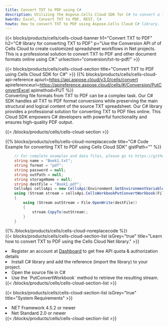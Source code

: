 ```yaml
---
title: Convert TXT to PDF using C# 
description: Utilizing the Aspose.Cells Cloud SDK for C# to convert a TXT format file to a PDF format file. 
kwords: Excel, Convert TXT to PDF, REST, C#
howto: How to convert TXT to PDF using Aspose.Cells Cloud C# library.
---
```



{{< blocks/products/cells/cells-cloud-banner h1="Convert TXT to PDF" h2="C# library for converting TXT to PDF" p="Use the Conversion API of of Cells Cloud to create customized spreadsheet workflows in Net projects. This is a professional solution to convert TXT to PDF and other document formats online using C#." urlsection="conversion/txt-to-pdf/" >}}

{{< blocks/products/cells/cells-cloud-section  title="Convert TXT to PDF using Cells Cloud SDK for C#" >}}
{{% blocks/products/cells/cells-cloud-api-reference  apiurl=https://api.aspose.cloud/v3.0/cells/convert  apireferenceurl=https://apireference.aspose.cloud/cells/#/Conversion/PutConvertExcel  apimethod=PUT %}}
<br/>
Converting file formats from TXT to PDF can be a complex task. Our C# SDK handles all TXT to PDF format conversions while preserving the main structural and logical content of the source TXT spreadsheet. Our C# library provides a professional solution for converting TXT to PDF files online. This Cloud SDK empowers C# developers with powerful functionality and ensures high-quality PDF output.

{{< /blocks/products/cells/cells-cloud-section >}}

{{% blocks/products/cells/cells-cloud-noreplacecode title="C# Code Example for converting TXT to PDF using Cells Cloud SDK" gistPath="" %}}
 
```cs
    // For complete examples and data files, please go to https://github.com/aspose-cells-cloud/aspose-cells-cloud-dotnet/
    string name = "Book1.txt";
    string format = "pdf";
    string password = null;
    string outPath = null;
    string storageName = null;
    string destFile = "Book1.pdf";
    CellsApi cellsApi = new CellsApi(Environment.GetEnvironmentVariable("ProductClientId"), Environment.GetEnvironmentVariable("ProductClientSecret"));
    using (Stream stream = cellsApi.CellsWorkbookPutConvertWorkbook(File.OpenRead(name), format, password, outPath, storageName))
    {
        using (Stream outStream = File.OpenWrite(destFile))
        {
            stream.CopyTo(outStream);
        }
    }
```
 
{{% /blocks/products/cells/cells-cloud-noreplacecode  %}}
<br/>
{{< blocks/products/cells/cells-cloud-section-list isGrey="true"  title="Learn how to convert TXT to PDF using the Cells Cloud Net library." >}}
<li>Register an account at <a href="https://dashboard.aspose.cloud/">Dashboard</a> to get free API quota & authorization details</li>
<li>Install C# library and add the reference (import the library) to your project.</li>
<li>Open the source file in C#</li>
<li>Use the `PutConvertWorkbook` method to retrieve the resulting stream.</li>
{{< /blocks/products/cells/cells-cloud-section-list >}}

{{< blocks/products/cells/cells-cloud-section-list isGrey="true"  title="System Requirements" >}}
<li>NET Framework 4.5.2 or newer</li>
<li>Net Standard 2.0 or newer</li>
{{< /blocks/products/cells/cells-cloud-section-list >}}
